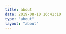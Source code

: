 ```yaml
---
title: about
date: 2019-08-10 16:41:10
type: "about"
layout: "about"
---
```


<!-- 
# 教育经历
* <b>硕士 电子与通信专业</b>
电子科技大学


# 获得荣誉
* <b>优秀研究生干部</b>
2019 研一学年 电子科技大学信息与通信工程学院
* <b>待更......</b>


# 联系方式
* <b>电子邮箱</b>
948840751@qq.com
* <b>地址</b>
成都市高新区（西区）西源大道2006号科研大楼，邮编611731   
* <b>QQ</b>
948840751 -->